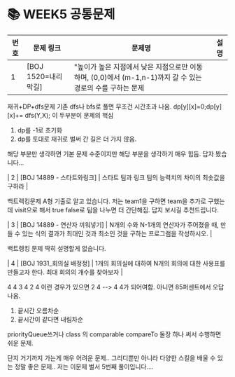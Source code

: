 
# 📚 WEEK5 공통문제

| 번호 | 문제 링크 | 문제명 | 설명 |
|-----|----------|--------|------|
| 1 | [BOJ 1520=내리막길] |"높이가 높은 지점에서 낮은 지점으로만 이동하며, (0,0)에서 (m-1,n-1)까지 갈 수 있는 경로의 수를 구하는 문제 |

재귀+DP+dfs문제 
기존 dfs나 bfs로 풀면 무조건 시간초과 나옴.
dp[y][x]=0;dp[y][x]+= dfs(Y,X);
이 두부분이 문제의 핵심
1. dp를 -1로 초기화
2. dp를 토대로 재귀로 벌써 간 길은 더 가지 않음.

해당 부분만 생각하면 기본 문제 수준이지만
해당 부분을 생각하기 매우 힘듬.
답자 봤습니다...


| 2 | [BOJ 14889 - 스타트와링크]  | 스타트 팀과 링크 팀의 능력치의 차이의 최솟값을 구하라 |

백트렉킹문제
A형 기출로 알고 있습니다.
저는 team1을 구하면 team을 추가로 구했는데
visit으로 해서 true false로 팀을 나누면 더 간단해짐.
답지 보시길 추천드립니다.

| 3 | [BOJ 14889 - 연산자 끼워넣기]  | N개의 수와 N-1개의 연산자가 주어졌을 때, 만들 수 있는 식의 결과가 최대인 것과 최소인 것을 구하는 프로그램을 작성하시오. |

백트렝킹 문제
딱히 설명할게 없습니다.


| 4 | [BOJ 1931_회의실 배정정]  |  1개의 회의실에 대하여 N개의 회의에 대한 사용표를 만들고자 한다. 최대 회의의 개수를 찾아보자 |

4 4
3 4
2 4
이런 경우가 있으면 2 4 --> 4 4가 되어여함.
아니면 85퍼센트에서 오답나옴.
1. 끝시간 오름차순
2. 끝시간이 같다면 내림차순

priorityQueue쓰거나 class 의 comparable compareTo 둘장 하나 써서 
수행하면 쉬운 문제.

단지 거기까지 가는게 매우 어려운 문제.. 그리디뿐만 아니라 다양한 스킬을 배울 수 있는 정말 좋은 문제..
저는 이문제 벌서 5번째 풀이입니다....